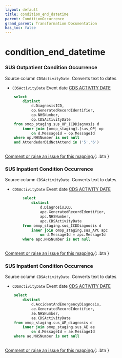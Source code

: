 ```yaml
---
layout: default
title: condition_end_datetime
parent: ConditionOccurrence
grand_parent: Transformation Documentation
has_toc: false
---
```

# condition_end_datetime
### SUS Outpatient Condition Occurrence
Source column  `CDSActivityDate`.
Converts text to dates.

* `CDSActivityDate` Event date [CDS ACTIVITY DATE](https://www.datadictionary.nhs.uk/data_elements/cds_activity_date.html)

```sql
	select
		distinct
			d.DiagnosisICD,
			op.GeneratedRecordIdentifier,
			op.NHSNumber,
			op.CDSActivityDate
	from omop_staging.sus_OP_ICDDiagnosis d
		inner join [omop_staging].[sus_OP] op
			on d.MessageId = op.MessageId
	where op.NHSNumber is not null
	and AttendedorDidNotAttend in ('5','6')
	
```


[Comment or raise an issue for this mapping.](https://github.com/answerdigital/oxford-omop-data-mapper/issues/new?title=OMOP%20ConditionOccurrence%20table%20condition_end_datetime%20field%20SUS%20Outpatient%20Condition%20Occurrence%20mapping){: .btn }
### SUS Inpatient Condition Occurrence
Source column  `CDSActivityDate`.
Converts text to dates.

* `CDSActivityDate` Event date [CDS ACTIVITY DATE](https://www.datadictionary.nhs.uk/data_elements/cds_activity_date.html)

```sql
		select
			distinct
				d.DiagnosisICD,
				apc.GeneratedRecordIdentifier,
				apc.NHSNumber,
				apc.CDSActivityDate
		from omop_staging.sus_ICDDiagnosis d
			inner join omop_staging.sus_APC apc
				on d.MessageId = apc.MessageId
		where apc.NHSNumber is not null
	
```


[Comment or raise an issue for this mapping.](https://github.com/answerdigital/oxford-omop-data-mapper/issues/new?title=OMOP%20ConditionOccurrence%20table%20condition_end_datetime%20field%20SUS%20Inpatient%20Condition%20Occurrence%20mapping){: .btn }
### SUS Inpatient Condition Occurrence
Source column  `CDSActivityDate`.
Converts text to dates.

* `CDSActivityDate` Event date [CDS ACTIVITY DATE](https://www.datadictionary.nhs.uk/data_elements/cds_activity_date.html)

```sql
	select
		distinct
			d.AccidentAndEmergencyDiagnosis,
			ae.GeneratedRecordIdentifier,
			ae.NHSNumber,
			ae.CDSActivityDate
	from omop_staging.sus_AE_diagnosis d
		inner join omop_staging.sus_AE ae
			on d.MessageId = ae.MessageId
	where ae.NHSNumber is not null
	
```


[Comment or raise an issue for this mapping.](https://github.com/answerdigital/oxford-omop-data-mapper/issues/new?title=OMOP%20ConditionOccurrence%20table%20condition_end_datetime%20field%20SUS%20Inpatient%20Condition%20Occurrence%20mapping){: .btn }
